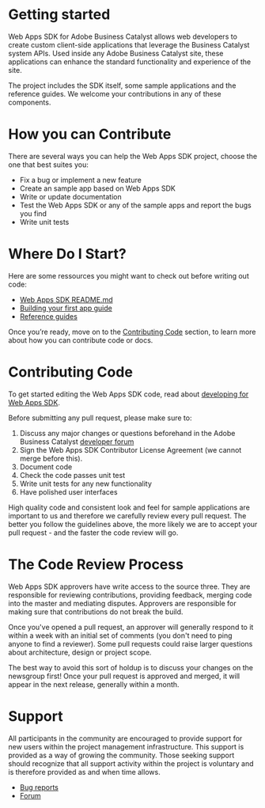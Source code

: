 # Getting started

Web Apps SDK for Adobe Business Catalyst allows web developers to create custom client-side applications that leverage the Business Catalyst system APIs. Used inside any Adobe Business Catalyst site, these applications can enhance the standard functionality and experience of the site.

The project includes the SDK itself, some sample applications and the reference guides. We welcome your contributions in any of these components.

# How you can Contribute

There are several ways you can help the Web Apps SDK project, choose the one that best suites you:
+	Fix a bug or implement a new feature
+	Create an sample app based on Web Apps SDK
+	Write or update documentation
+	Test the Web Apps SDK or any of the sample apps and report the bugs you find
+	Write unit tests

# Where Do I Start?

Here are some ressources you might want to check out before writing out code:
+	[Web Apps SDK README.md](https://github.com/adobebc/web-apps-sdk/blob/master/README.md)
+	[Building your first app guide](http://developers.businesscatalyst.com/getting-started/building-your-first-app.html)
+ [Reference guides](http://developers.businesscatalyst.com/reference#!/api-endpoints/index.html)

Once you’re ready, move on to the [Contributing Code](https://github.com/adobebc/web-apps-sdk/blob/master/CONTRIBUTING.md#contributing-code) section, to learn more about how you can contribute code or docs.

# Contributing Code

To get started editing the Web Apps SDK code, read about [developing for Web Apps SDK](https://github.com/adobebc/web-apps-sdk/wiki#wiki-developing-for-web-apps-sdk).

Before submitting any pull request, please make sure to:

1. Discuss any major changes or questions beforehand in the Adobe Business Catalyst [developer forum](forums.adobe.com/community/business_catalyst/developer_forum)
2. Sign the Web Apps SDK Contributor License Agreement (we cannot merge before this).
3. Document code
4. Check the code passes unit test
5. Write unit tests for any new functionality
6. Have polished user interfaces

High quality code and consistent look and feel for sample applications are important to us and therefore we carefully review every pull request. The better you follow the guidelines above, the more likely we are to accept your pull request - and the faster the code review will go.

# The Code Review Process

Web Apps SDK approvers have write access to the source three. They are responsible for reviewing contributions, providing feedback, merging code into the master and mediating disputes. Approvers are responsible for making sure that contributions do not break the build.

Once you've opened a pull request, an approver will generally respond to it within a week with an initial set of comments (you don't need to ping anyone to find a reviewer). Some pull requests could raise larger questions about architecture, design or project scope.

The best way to avoid this sort of holdup is to discuss your changes on the newsgroup first!
Once your pull request is approved and merged, it will appear in the next release, generally within a month.

# Support

All participants in the community are encouraged to provide support for new users within the project management infrastructure. This support is provided as a way of growing the community. Those seeking support should recognize that all support activity within the project is voluntary and is therefore provided as and when time allows.
+	[Bug reports](https://github.com/adobebc/web-apps-sdk/issues)
+	[Forum](forums.adobe.com/community/business_catalyst/developer_forum)
